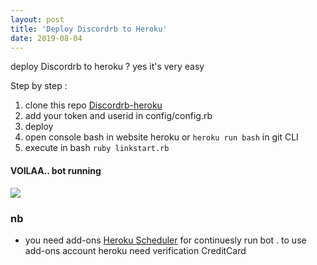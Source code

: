 ```yaml
---
layout: post
title: 'Deploy Discordrb to Heroku'
date: 2019-08-04
---
```


deploy Discordrb to heroku ? yes it's very easy

Step by step :
1. clone this repo [Discordrb-heroku](https://github.com/rokhimin/discordrb-heroku)
2. add your token and userid in config/config.rb
3. deploy
4. open console bash in website heroku or ```heroku run bash``` in git CLI
5. execute in bash ```ruby linkstart.rb```
#### VOILAA.. bot running

![](https://i.imgur.com/pDXB8GQ.jpg)

### nb
- you need add-ons [Heroku Scheduler](https://elements.heroku.com/addons/scheduler) for continuesly run bot . to use add-ons account heroku need verification CreditCard 








